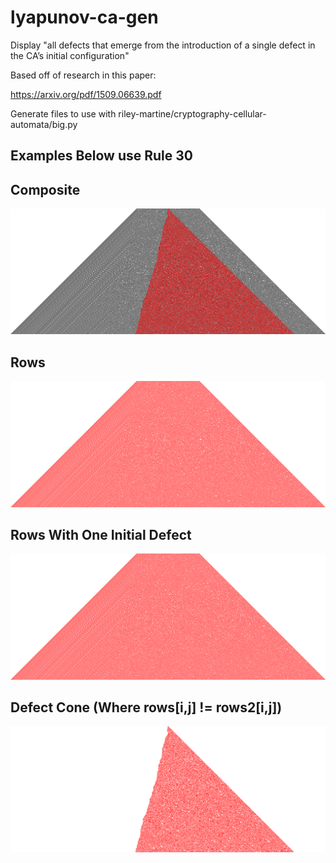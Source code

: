 # lyapunov-ca-gen
Display "all defects that emerge from the introduction of a single defect in the CA’s initial configuration"


Based off of research in this paper:

https://arxiv.org/pdf/1509.06639.pdf


Generate files to use with riley-martine/cryptography-cellular-automata/big.py

## Examples Below use Rule 30

## Composite
![Composite](/row_error_images_examples/comp_img.png?raw=true "Composite")

## Rows
![Rows](/row_error_images_examples/30.0.rows.png?raw=true "Rows")

## Rows With One Initial Defect
![Rows With One Initial Defect](/row_error_images_examples/30.0.rows2.png?raw=true "Rows With One Initial Defect")

## Defect Cone (Where rows[i,j] != rows2[i,j])
![Defect Cone](/row_error_images_examples/30.0.defectcone.png?raw=true "Defect Cone")
